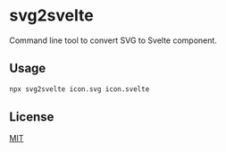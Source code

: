 # svg2svelte
Command line tool to convert SVG to Svelte component.

## Usage
```sh
npx svg2svelte icon.svg icon.svelte
```

## License
[MIT](LICENSE)
